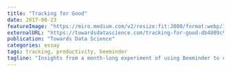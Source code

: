 ```yaml
---
title: "Tracking for Good"
date: 2017-08-23
featureImage: "https://miro.medium.com/v2/resize:fit:2000/format:webp/1*msA1AjNO4voXDSvciwbeHA.png"
externalURL: "https://towardsdatascience.com/tracking-for-good-db4809c9f456"
publication: "Towards Data Science"
categories: essay
tags: tracking, productivity, beeminder
tagline: "Insights from a month-long experiment of using Beeminder to enhance productivity and achieve goals."
---
```


